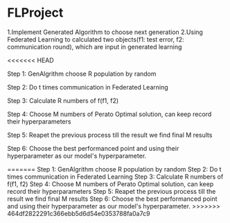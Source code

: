# FLProject

1.Implement Generated Algorithm to choose next generation
2.Using Federated Learning to calculated two objects(f1: test error, f2: communication round), 
which are input in generated learning

<<<<<<< HEAD
<p>Step 1: GenAlgrithm choose R population by random</p>
<p>Step 2: Do t times communication in Federated Learning</p>
<p>Step 3: Calculate R numbers of f(f1, f2)</p>
<p>Step 4: Choose M numbers of Perato Optimal solution, can keep record their hyperparameters</p>
<p>Step 5: Reapet the previous process till the result we find final M results</p>
<p>Step 6: Choose the best performanced point and using their hyperparameter as our model's hyperparameter.</p>
=======
Step 1: GenAlgrithm choose R population by random
Step 2: Do t times communication in Federated Learning
Step 3: Calculate R numbers of f(f1, f2)
Step 4: Choose M numbers of Perato Optimal solution, can keep record their hyperparameters
Step 5: Reapet the previous process till the result we find final M results
Step 6: Choose the best performanced point and using their hyperparameter as our model's hyperparameter.
>>>>>>> 464df2822291c366ebb5d6d54e0353788fa0a7c9
